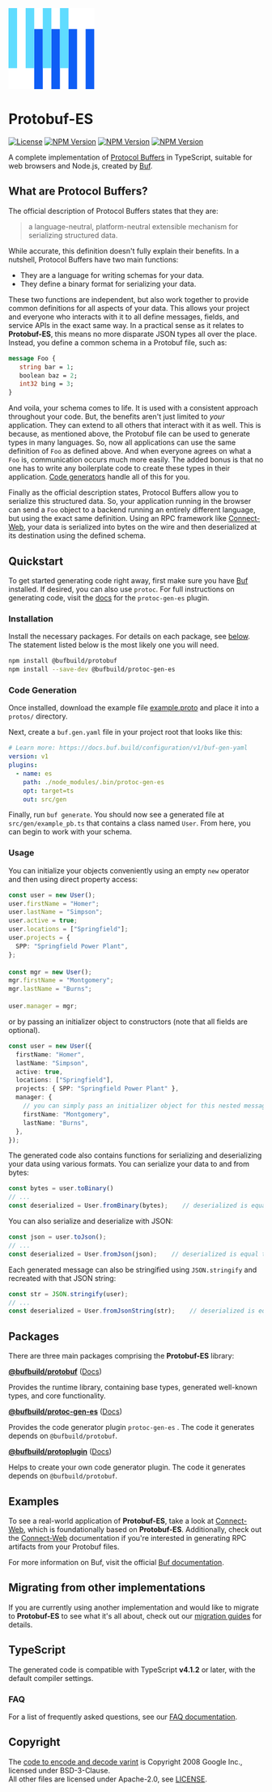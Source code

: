 ![The Buf logo](./.github/buf-logo.svg)

# Protobuf-ES

[![License](https://img.shields.io/github/license/bufbuild/protobuf-es?color=blue)](./LICENSE) [![NPM Version](https://img.shields.io/npm/v/@bufbuild/protobuf/latest?color=green&label=%40bufbuild%2Fprotobuf)](https://www.npmjs.com/package/@bufbuild/protobuf) [![NPM Version](https://img.shields.io/npm/v/@bufbuild/protoplugin/latest?color=green&label=%40bufbuild%2Fprotoplugin)](https://www.npmjs.com/package/@bufbuild/protoplugin) [![NPM Version](https://img.shields.io/npm/v/@bufbuild/protoc-gen-es/latest?color=green&label=%40bufbuild%2Fprotoc-gen-es)](https://www.npmjs.com/package/@bufbuild/protoc-gen-es) 

A complete implementation of [Protocol Buffers](https://developers.google.com/protocol-buffers) in TypeScript,
suitable for web browsers and Node.js, created by [Buf](https://buf.build).

## What are Protocol Buffers?

The official description of Protocol Buffers states that they are: 

> a language-neutral, platform-neutral extensible mechanism for serializing structured data.

While accurate, this definition doesn't fully explain their benefits.  In a nutshell, Protocol Buffers have two main functions:

- They are a language for writing schemas for your data.
- They define a binary format for serializing your data.

These two functions are independent, but also work together to provide common definitions for all aspects of your data.  This allows your project and everyone who interacts with it to all define messages, fields, and service APIs in the exact same way.   In a practical sense as it relates to **Protobuf-ES**, this means no more disparate JSON types all over the place.  Instead, you define a common schema in a Protobuf file, such as:

```proto
message Foo {
   string bar = 1;
   boolean baz = 2;
   int32 bing = 3;
}
```

And voila, your schema comes to life.  It is used with a consistent approach throughout your code.  But, the benefits aren't just limited to *your* application.  They can extend to all others that interact with it as well.  This is because, as mentioned above, the Protobuf file can be used to generate types in many languages.  So, now all applications can use the same definition of `Foo` as defined above.  And when everyone agrees on what a `Foo` is, communication occurs much more easily.  The added bonus is that no one has to write any boilerplate code to create these types in their application.  [Code generators](https://www.npmjs.com/package/@bufbuild/protoc-gen-es) handle all of this for you.

Finally as the official description states, Protocol Buffers allow you to serialize this structured data.  So, your application running in the browser can send a `Foo` object to a backend running an entirely different language, but using the exact same definition.  Using an RPC framework like [Connect-Web](https://github.com/bufbuild/connect-web), your data is serialized into bytes on the wire and then deserialized at its destination using the defined schema.

## Quickstart

To get started generating code right away, first make sure you have [Buf](https://docs.buf.build/installation) installed.  If desired, you can also use `protoc`.  For full instructions on generating code, visit the [docs](docs/generating_code.md) for the `protoc-gen-es` plugin.

### Installation

Install the necessary packages.  For details on each package, see [below](#packages).  The statement listed below is the most likely one you will need.

```bash
npm install @bufbuild/protobuf
npm install --save-dev @bufbuild/protoc-gen-es
```

### Code Generation

Once installed, download the example file [example.proto](https://raw.githubusercontent.com/bufbuild/protobuf-es/main/packages/protobuf-test/extra/example.proto) and place it into a `protos/` directory.

Next, create a `buf.gen.yaml` file in your project root that looks like this:

```yaml
# Learn more: https://docs.buf.build/configuration/v1/buf-gen-yaml
version: v1
plugins:
  - name: es
    path: ./node_modules/.bin/protoc-gen-es
    opt: target=ts
    out: src/gen
```

Finally, run `buf generate`.  You should now see a generated file at `src/gen/example_pb.ts` that contains a class named `User`.  From here, you can begin to work with your schema.

### Usage

You can initialize your objects conveniently using an empty `new` operator and then using direct property access:

```typescript
const user = new User();
user.firstName = "Homer";
user.lastName = "Simpson";
user.active = true;
user.locations = ["Springfield"];
user.projects = {
  SPP: "Springfield Power Plant",
};

const mgr = new User();
mgr.firstName = "Montgomery";
mgr.lastName = "Burns";

user.manager = mgr;
```

or by passing an initializer object to constructors (note that all fields are optional).

```typescript
const user = new User({
  firstName: "Homer",
  lastName: "Simpson",
  active: true,
  locations: ["Springfield"],
  projects: { SPP: "Springfield Power Plant" },
  manager: {
    // you can simply pass an initializer object for this nested message field
    firstName: "Montgomery",
    lastName: "Burns",
  },
});
```

The generated code also contains functions for serializing and deserializing your data using various formats.  You can serialize your data to and from bytes:

```typescript
const bytes = user.toBinary()
// ...
const deserialized = User.fromBinary(bytes);    // deserialized is equal to the original user
```

You can also serialize and deserialize with JSON:

```typescript
const json = user.toJson();
// ...
const deserialized = User.fromJson(json);    // deserialized is equal to the original user
```

Each generated message can also be stringified using `JSON.stringify` and recreated with that JSON string:

```typescript
const str = JSON.stringify(user);
// ...
const deserialized = User.fromJsonString(str);    // deserialized is equal to the original user
```

## Packages

There are three main packages comprising the **Protobuf-ES** library:

[**@bufbuild/protobuf**](https://www.npmjs.com/package/@bufbuild/protobuf)  ([Docs](packages/protobuf))

Provides the runtime library, containing base types, generated well-known types, and core functionality.

[**@bufbuild/protoc-gen-es**](https://www.npmjs.com/package/@bufbuild/protoc-gen-es)  ([Docs](packages/protoc-gen-es))

Provides the code generator plugin `protoc-gen-es` .  The code it generates depends on `@bufbuild/protobuf`.
  
[**@bufbuild/protoplugin**](https://www.npmjs.com/package/@bufbuild/protoplugin)  ([Docs](packages/protoplugin))

Helps to create your own code generator plugin.  The code it generates depends on `@bufbuild/protobuf`.


## Examples

To see a real-world application of **Protobuf-ES**, take a look at [Connect-Web](https://github.com/bufbuild/connect-web), which is foundationally based on **Protobuf-ES**.  Additionally, check out the [Connect-Web](https://connect.build/docs/web/getting-started) documentation if you're interested in generating RPC artifacts from your Protobuf files.

For more information on Buf, visit the official [Buf documentation](https://docs.buf.build/introduction).

## Migrating from other implementations

If you are currently using another implementation and would like to migrate to **Protobuf-ES** to see what it's all about, check out our [migration guides](docs/migrating.md) for details.


## TypeScript

The generated code is compatible with TypeScript **v4.1.2** or later, with the default compiler settings.


### FAQ

For a list of frequently asked questions, see our [FAQ documentation](docs/faq.md).

## Copyright

The [code to encode and decode varint](packages/protobuf/src/google/varint.ts) is Copyright 2008 Google Inc., licensed 
under BSD-3-Clause.  
All other files are licensed under Apache-2.0, see [LICENSE](LICENSE).
